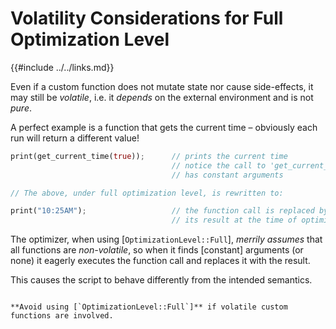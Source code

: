 Volatility Considerations for Full Optimization Level
===================================================

{{#include ../../links.md}}

Even if a custom function does not mutate state nor cause side-effects, it may still be _volatile_,
i.e. it _depends_ on the external environment and is not _pure_.

A perfect example is a function that gets the current time &ndash; obviously each run will return a
different value!

```rust
print(get_current_time(true));      // prints the current time
                                    // notice the call to 'get_current_time'
                                    // has constant arguments

// The above, under full optimization level, is rewritten to:

print("10:25AM");                   // the function call is replaced by
                                    // its result at the time of optimization!
```

The optimizer, when using [`OptimizationLevel::Full`], _merrily assumes_ that all functions are
_non-volatile_, so when it finds [constant] arguments (or none) it eagerly executes the function
call and replaces it with the result.

This causes the script to behave differently from the intended semantics.

```admonish danger.small "Warning"

**Avoid using [`OptimizationLevel::Full`]** if volatile custom functions are involved.
```
